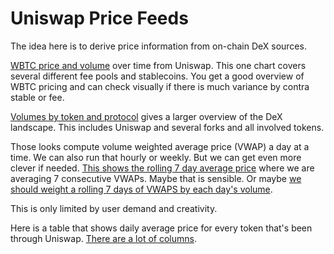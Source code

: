# Uniswap Price Feeds

The idea here is to derive price information from on-chain DeX sources.

[WBTC price and volume](https://dashargos.chainargos.com/looks/274) over time from Uniswap.
This one chart covers several different fee pools and stablecoins.
You get a good overview of WBTC pricing and can check visually if there is much variance by
contra stable or fee.

[Volumes by token and protocol](https://dashargos.chainargos.com/looks/209) gives a larger
overview of the DeX landscape. This includes Uniswap and several forks and all involved tokens.

Those looks compute volume weighted average price (VWAP) a day at a time. We can also run that
hourly or weekly.
But we can get even more clever if needed.
[This shows the rolling 7 day average price](https://dashargos.chainargos.com/looks/281) where
we are averaging 7 consecutive VWAPs. Maybe that is sensible.
Or maybe [we should weight a rolling 7 days of VWAPS by each day's volume](https://dashargos.chainargos.com/looks/282).

This is only limited by user demand and creativity.

Here is a table that shows daily average price for every token that's been through Uniswap.
[There are a lot of columns](https://dashargos.chainargos.com/looks/678).